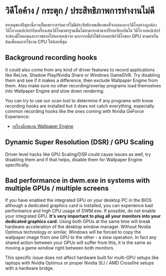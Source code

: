# วิดีโอค้าง / กระตุก / ประสิทธิภาพการทำงานไม่ดี

สาเหตุของปัญหานี้อาจเป็นเพราะฮาร์ดแวร์ไม่มีประสิทธิภาพเพียงพอที่จะแสดงบางวิดีโออย่างถูกต้อง วิดีโอวอลเปเปอร์กับเครื่องเล่นวิดีโอมาตรฐานนั้นไม่สามารถนำมาเปรียบเทียบกันได้ วิดีโอวอลเปเปอร์จะต้องมีไอคอนและอาจขยายไปหลายหน้าจอ นอกจากนี้ยังใช้ตัวถอดรหัสวิดีโอของ GPU ตามค่าเริ่มต้นเพื่อลดการใช้งาน CPU ให้น้อยที่สุด

## Background recording hooks
It could also come from any kind of driver features to record applications like ReLive, Shadow Play/Nvidia Share or Windows GameDVR. Try disabling them and see if it makes a difference, then exclude Wallpaper Engine from them. Also make sure no other recording/overlay programs load themselves into Wallpaper Engine and slow down rendering.

You can try to use our scan tool to determine if any programs with know recording hooks are installed but it does not catch everything, especially common recording hooks like the ones coming with Nvidia GeForce Experience:

* [เครื่องมือสแกน Wallpaper Engine](/debug/scantool.html)

## Dynamic Super Resolution (DSR) / GPU Scaling
Driver level hacks like GPU Scaling/DSR could cause issues as well, try disabling them and if that helps, disable them for Wallpaper Engine specifically.

## Bad performance in dwm.exe in systems with multiple GPUs / multiple screens
If you have enabled the integrated GPU on your desktop PC in the BIOS although a dedicated graphics card is installed, you can experience bad performance and high CPU usage of DWM.exe. If possible, do not enable your integrated GPU. **It's very important to plug all your monitors into your dedicated graphics card.** Using both GPUs at the same time will break hardware acceleration of the desktop window manager. Without Nvidia Optimus technology or similar, Windows will be forced to copy the wallpaper image from one GPU to the other - a slow operation. In fact any shared action between your GPUs will suffer from this, it is the same as moving a game window right between both monitors.

This specific issue does not affect hardware built for multi-GPU setups like laptops with Nvidia Optimus or proper Nvidia SLI / AMD Crossfire setups with a hardware bridge.